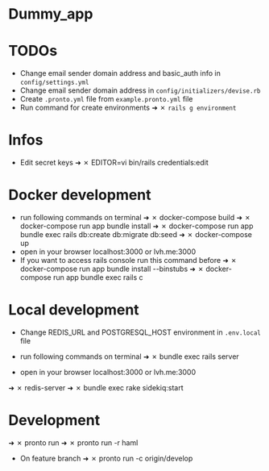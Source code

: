 # Dummy_app

# TODOs
- Change email sender domain address and basic_auth info in `config/settings.yml`
- Change email sender domain address in `config/initializers/devise.rb`
- Create `.pronto.yml` file from `example.pronto.yml` file
- Run command for create environments ➜ ✗  `rails g environment`

# Infos
- Edit secret keys
➜ ✗ EDITOR=vi bin/rails credentials:edit


# Docker development
- run following commands on terminal
➜ ✗ docker-compose build
➜ ✗ docker-compose run app bundle install
➜ ✗ docker-compose run app bundle exec rails db:create db:migrate db:seed
➜ ✗ docker-compose up
- open in your browser localhost:3000 or lvh.me:3000
- If you want to access rails console run this command before
➜ ✗ docker-compose run app bundle install --binstubs
➜ ✗ docker-compose run app bundle exec rails c

# Local development

- Change REDIS_URL and POSTGRESQL_HOST environment in `.env.local` file

- run following commands on terminal
➜ ✗ bundle exec rails server
- open in your browser localhost:3000 or lvh.me:3000

➜ ✗ redis-server
➜ ✗ bundle exec rake sidekiq:start

# Development
➜ ✗ pronto run
➜ ✗ pronto run -r haml
- On feature branch
➜ ✗ pronto run -c origin/develop
